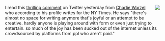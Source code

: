 <img src="http://scripting.com/images/2019/10/09/gilligan.png" border="0" align="right">I read this <a href="https://twitter.com/cwarzel/status/1189240745309421574">thrilling comment</a> on Twitter yesterday from <a href="https://twitter.com/cwarzel">Charlie Warzel</a> who according to his profile writes for the NY Times. He says "there's almost no space for writing anymore that's joyful or an attempt to be creative. hardly anyone is playing around with form or even just trying to entertain. so much of the joy has been sucked out of the internet unless its crowdsourced by platforms from ppl who aren't paid."  
